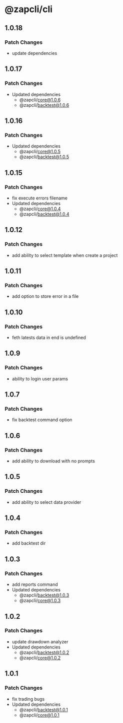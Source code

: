 # @zapcli/cli

## 1.0.18

### Patch Changes

- update dependencies

## 1.0.17

### Patch Changes

- Updated dependencies
  - @zapcli/core@1.0.6
  - @zapcli/backtest@1.0.6

## 1.0.16

### Patch Changes

- Updated dependencies
  - @zapcli/core@1.0.5
  - @zapcli/backtest@1.0.5

## 1.0.15

### Patch Changes

- fix execute errors filename
- Updated dependencies
  - @zapcli/core@1.0.4
  - @zapcli/backtest@1.0.4

## 1.0.12

### Patch Changes

- add ability to select template when create a project

## 1.0.11

### Patch Changes

- add option to store error in a file

## 1.0.10

### Patch Changes

- feth latests data in end is undefined

## 1.0.9

### Patch Changes

- ability to login user params

## 1.0.7

### Patch Changes

- fix backtest command option

## 1.0.6

### Patch Changes

- add ability to download with no prompts

## 1.0.5

### Patch Changes

- add ability to select data provider

## 1.0.4

### Patch Changes

- add backtest dir

## 1.0.3

### Patch Changes

- add reports command
- Updated dependencies
  - @zapcli/backtest@1.0.3
  - @zapcli/core@1.0.3

## 1.0.2

### Patch Changes

- update drawdown analyzer
- Updated dependencies
  - @zapcli/backtest@1.0.2
  - @zapcli/core@1.0.2

## 1.0.1

### Patch Changes

- fix trading bugs
- Updated dependencies
  - @zapcli/backtest@1.0.1
  - @zapcli/core@1.0.1
